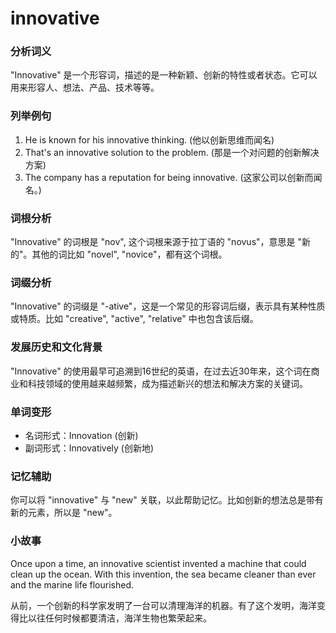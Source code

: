 # innovative

### 分析词义

  

"Innovative" 是一个形容词，描述的是一种新颖、创新的特性或者状态。它可以用来形容人、想法、产品、技术等等。

  

### 列举例句

  

1.  He is known for his innovative thinking. (他以创新思维而闻名)
2.  That's an innovative solution to the problem. (那是一个对问题的创新解决方案)
3.  The company has a reputation for being innovative. (这家公司以创新而闻名。)

  

### 词根分析

  

"Innovative" 的词根是 "nov", 这个词根来源于拉丁语的 "novus"，意思是 "新的"。其他的词比如 "novel", "novice"，都有这个词根。

  

### 词缀分析

  

"Innovative" 的词缀是 "-ative"，这是一个常见的形容词后缀，表示具有某种性质或特质。比如 "creative", "active", "relative" 中也包含该后缀。

  

### 发展历史和文化背景

  

"Innovative" 的使用最早可追溯到16世纪的英语，在过去近30年来，这个词在商业和科技领域的使用越来越频繁，成为描述新兴的想法和解决方案的关键词。

  

### 单词变形

  

*   名词形式：Innovation (创新)
*   副词形式：Innovatively (创新地)

  

### 记忆辅助

  

你可以将 "innovative" 与 "new" 关联，以此帮助记忆。比如创新的想法总是带有新的元素，所以是 "new"。

  

### 小故事

  

Once upon a time, an innovative scientist invented a machine that could clean up the ocean. With this invention, the sea became cleaner than ever and the marine life flourished.

  

从前，一个创新的科学家发明了一台可以清理海洋的机器。有了这个发明，海洋变得比以往任何时候都要清洁，海洋生物也繁荣起来。
